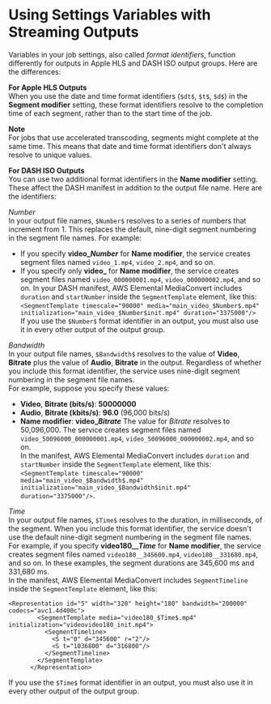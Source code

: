 # Using Settings Variables with Streaming Outputs<a name="using-settings-variables-with-streaming-outputs"></a>

Variables in your job settings, also called *format identifiers*, function differently for outputs in Apple HLS and DASH ISO output groups\. Here are the differences:

**For Apple HLS Outputs**  
When you use the date and time format identifiers \(`$dt$`, `$t$`, `$d$`\) in the **Segment modifier** setting, these format identifiers resolve to the completion time of each segment, rather than to the start time of the job\.

**Note**  
For jobs that use accelerated transcoding, segments might complete at the same time\. This means that date and time format identifiers don't always resolve to unique values\.

**For DASH ISO Outputs**  
You can use two additional format identifiers in the **Name modifier** setting\. These affect the DASH manifest in addition to the output file name\. Here are the identifiers:

$Number$  
In your output file names, `$Number$` resolves to a series of numbers that increment from 1\. This replaces the default, nine\-digit segment numbering in the segment file names\. For example:   
+ If you specify **video\_$Number$** for **Name modifier**, the service creates segment files named `video_1.mp4`, `video_2.mp4`, and so on\.
+ If you specify only **video\_** for **Name modifier**, the service creates segment files named `video_000000001.mp4`, `video_000000002.mp4`, and so on\.
In your DASH manifest, AWS Elemental MediaConvert includes `duration` and `startNumber` inside the `SegmentTemplate` element, like this: `<SegmentTemplate timescale="90000" media="main_video_$Number$.mp4" initialization="main_video_$Number$init.mp4" duration="3375000"/>`  
If you use the `$Number$` format identifier in an output, you must also use it in every other output of the output group\.

$Bandwidth$   
In your output file names, `$Bandwidth$` resolves to the value of **Video**, **Bitrate** plus the value of **Audio**, **Bitrate** in the output\. Regardless of whether you include this format identifier, the service uses nine\-digit segment numbering in the segment file names\.  
For example, suppose you specify these values:  
+ **Video**, **Bitrate \(bits/s\)**: **50000000** 
+  **Audio**, **Bitrate \(kbits/s\)**: **96\.0** \(96,000 bits/s\)
+ **Name modifier**: **video\_$Bitrate$**
The value for $Bitrate$ resolves to 50,096,000\. The service creates segment files named `video_50096000_000000001.mp4`, `video_50096000_000000002.mp4`, and so on\.  
In the manifest, AWS Elemental MediaConvert includes `duration` and `startNumber` inside the `SegmentTemplate` element, like this: `<SegmentTemplate timescale="90000" media="main_video_$Bandwidth$.mp4" initialization="main_video_$Bandwidth$init.mp4" duration="3375000"/>`\.

$Time$  
In your output file names, `$Time$` resolves to the duration, in milliseconds, of the segment\. When you include this format identifier, the service doesn't use the default nine\-digit segment numbering in the segment file names\.  
For example, if you specify **video180\_\_$Time$** for **Name modifier**, the service creates segment files named `video180__345600.mp4`, `video180__331680.mp4`, and so on\. In these examples, the segment durations are 345,600 ms and 331,680 ms\.  
In the manifest, AWS Elemental MediaConvert includes `SegmentTimeline` inside the `SegmentTemplate` element, like this:   

```
<Representation id="5" width="320" height="180" bandwidth="200000" codecs="avc1.4d400c">
        <SegmentTemplate media="video180_$Time$.mp4" initialization="videovideo180_init.mp4">
          <SegmentTimeline>
            <S t="0" d="345600" r="2"/>
            <S t="1036800" d="316800"/>
          </SegmentTimeline>
        </SegmentTemplate>
      </Representation>
```
If you use the `$Time$` format identifier in an output, you must also use it in every other output of the output group\.